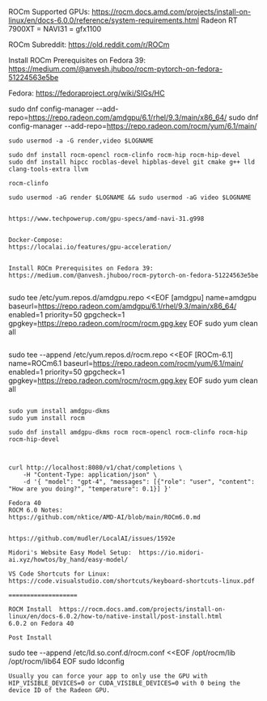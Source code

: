 ROCm Supported GPUs:
https://rocm.docs.amd.com/projects/install-on-linux/en/docs-6.0.0/reference/system-requirements.html
Radeon RT 7900XT = NAVI31 = gfx1100

ROCm Subreddit:
https://old.reddit.com/r/ROCm


Install ROCm Prerequisites on Fedora 39:
https://medium.com/@anvesh.jhuboo/rocm-pytorch-on-fedora-51224563e5be

Fedora:  https://fedoraproject.org/wiki/SIGs/HC

sudo dnf config-manager --add-repo=https://repo.radeon.com/amdgpu/6.1/rhel/9.3/main/x86_64/
sudo dnf config-manager --add-repo=https://repo.radeon.com/rocm/yum/6.1/main/


```
sudo usermod -a -G render,video $LOGNAME

sudo dnf install rocm-opencl rocm-clinfo rocm-hip rocm-hip-devel
sudo dnf install hipcc rocblas-devel hipblas-devel git cmake g++ lld clang-tools-extra llvm

rocm-clinfo

sudo usermod -aG render $LOGNAME && sudo usermod -aG video $LOGNAME


https://www.techpowerup.com/gpu-specs/amd-navi-31.g998


Docker-Compose: 
https://localai.io/features/gpu-acceleration/


Install ROCm Prerequisites on Fedora 39:
https://medium.com/@anvesh.jhuboo/rocm-pytorch-on-fedora-51224563e5be


```
sudo tee /etc/yum.repos.d/amdgpu.repo <<EOF
[amdgpu]
name=amdgpu
baseurl=https://repo.radeon.com/amdgpu/6.1/rhel/9.3/main/x86_64/
enabled=1
priority=50
gpgcheck=1
gpgkey=https://repo.radeon.com/rocm/rocm.gpg.key
EOF
sudo yum clean all
```

```
sudo tee --append /etc/yum.repos.d/rocm.repo <<EOF
[ROCm-6.1]
name=ROCm6.1
baseurl=https://repo.radeon.com/rocm/yum/6.1/main/
enabled=1
priority=50
gpgcheck=1
gpgkey=https://repo.radeon.com/rocm/rocm.gpg.key
EOF
sudo yum clean all
```

sudo yum install amdgpu-dkms
sudo yum install rocm

sudo dnf install amdgpu-dkms rocm rocm-opencl rocm-clinfo rocm-hip rocm-hip-devel



curl http://localhost:8080/v1/chat/completions \
    -H "Content-Type: application/json" \
    -d '{ "model": "gpt-4", "messages": [{"role": "user", "content": "How are you doing?", "temperature": 0.1}] }'

Fedora 40
ROCM 6.0 Notes:
https://github.com/nktice/AMD-AI/blob/main/ROCm6.0.md


https://github.com/mudler/LocalAI/issues/1592e

Midori's Website Easy Model Setup:  https://io.midori-ai.xyz/howtos/by_hand/easy-model/

VS Code Shortcuts for Linux: https://code.visualstudio.com/shortcuts/keyboard-shortcuts-linux.pdf

===================

ROCM Install  https://rocm.docs.amd.com/projects/install-on-linux/en/docs-6.0.2/how-to/native-install/post-install.html
6.0.2 on Fedora 40

Post Install

```
sudo tee --append /etc/ld.so.conf.d/rocm.conf <<EOF
/opt/rocm/lib
/opt/rocm/lib64
EOF
sudo ldconfig
```
Usually you can force your app to only use the GPU with HIP_VISIBLE_DEVICES=0 or CUDA_VISIBLE_DEVICES=0 with 0 being the device ID of the Radeon GPU.
